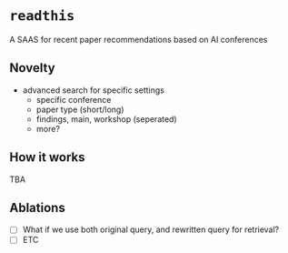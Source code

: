 # `readthis`
A SAAS for recent paper recommendations based on AI conferences


## Novelty
+ advanced search for specific settings
    + specific conference
    + paper type (short/long)
    + findings, main, workshop (seperated)
    + more?

## How it works

TBA


## Ablations

- [ ] What if we use both original query, and rewritten query for retrieval?
- [ ] ETC